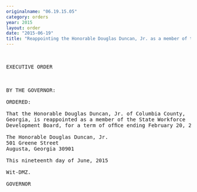 ```yaml
---
originalname: "06.19.15.05"
category: orders
year: 2015
layout: order
date: "2015-06-19"
title: "Reappointing the Honorable Douglas Duncan, Jr. as a member of the State Workforce Development Board"
---
```

<pre>
 

EXECUTIVE ORDER

 

BY THE GOVERNOR:

ORDERED:

That the Honorable Douglas Duncan, Jr. of Columbia County,
Georgia, is reappointed as a member of the State Workforce
Development Board, for a term of ofﬁce ending February 20, 2018.

The Honorable Douglas Duncan, Jr.
501 Greene Street
Augusta, Georgia 30901

This nineteenth day of June, 2015

Wit-DMZ.

GOVERNOR

 

 

 

</pre>
